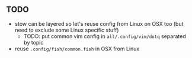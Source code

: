 ## TODO ##

* stow can be layered so let's reuse config from Linux on OSX too (but need to exclude some Linux specific stuff)
	* TODO: put common vim config in `all/.config/vim/dotq` separated by topic
* reuse `.config/fish/common.fish` in OSX from Linux

